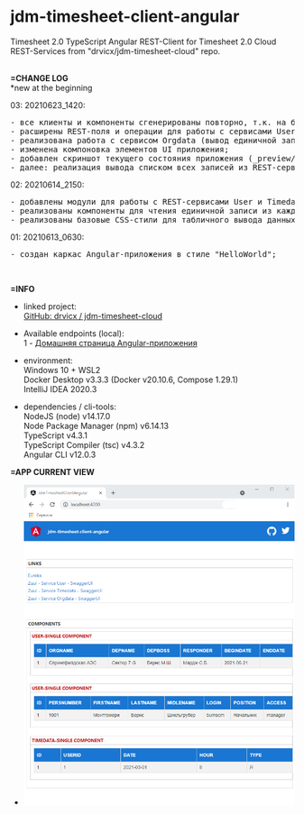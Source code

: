 # jdm-timesheet-client-angular
Timesheet 2.0 TypeScript Angular REST-Client for Timesheet 2.0 Cloud REST-Services from "drvicx/jdm-timesheet-cloud" repo.
<br><br>

**=CHANGE LOG**<br>
*new at the beginning <br>

03: 20210623_1420:
<pre>
- все клиенты и компоненты сгенерированы повторно, т.к. на бакенде изменилась Модель;
- расширены REST-поля и операции для работы с сервисами User и Timedata;
- реализована работа с сервисом Orgdata (вывод единичной записи);
- изменена компоновка элементов UI приложения;
- добавлен скриншот текущего состояния приложения (_preview/app-preview_20210623_1420.png) -- см.внизу;
- далее: реализация вывода списком всех записей из REST-сервисов User и Timedata;
</pre>

02: 20210614_2150:
<pre>
- добавлены модули для работы с REST-сервисами User и Timedata;
- реализованы компоненты для чтения единичной записи из каждого сервиса;
- реализованы базовые CSS-стили для табличного вывода данных;
</pre>

01: 20210613_0630:
<pre>
- создан каркас Angular-приложения в стиле "HelloWorld";
</pre>
<br>

**=INFO**

- linked project:<br>
  [GitHub: drvicx / jdm-timesheet-cloud](https://github.com/drvicx/jdm-timesheet-cloud) <br>

- Available endpoints (local): <br>
  1 - [Домашняя страница Angular-приложения](http://localhost:4200) <br>

- environment:<br>
  Windows 10 + WSL2 <br>
  Docker Desktop v3.3.3 (Docker v20.10.6, Compose 1.29.1) <br>
  IntelliJ IDEA 2020.3 <br>

- dependencies / cli-tools:<br>
  NodeJS (node) v14.17.0 <br>
  Node Package Manager (npm) v6.14.13 <br>
  TypeScript v4.3.1 <br>
  TypeScript Compiler (tsc) v4.3.2 <br>
  Angular CLI v12.0.3 <br>

**=APP CURRENT VIEW**

- ![предпосмотр](_preview/app-preview_20210623_1420.png?raw=true)
